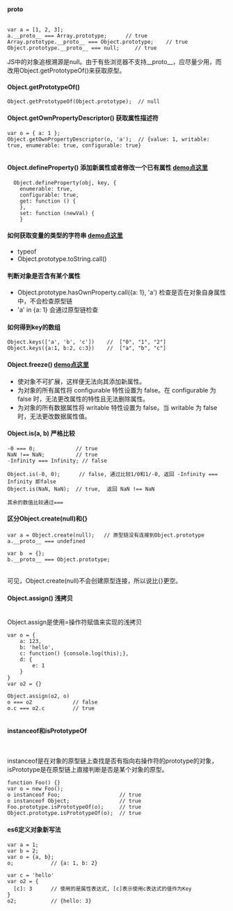 #### __proto__

```

var a = [1, 2, 3];
a.__proto__ === Array.prototype;      // true
Array.prototype.__proto__ === Object.prototype;    // true
Object.prototype.__proto__ === null;     // true

```
JS中的对象追根溯源是null。由于有些浏览器不支持__proto__，应尽量少用，而改用Object.getPrototypeOf()来获取原型。

#### Object.getPrototypeOf()   

```
Object.getPrototypeOf(Object.prototype);  // null

```

#### Object.getOwnPropertyDescriptor() 获取属性描述符

```
var o = { a: 1 };
Object.getOwnPropertyDescriptor(o, 'a');  // {value: 1, writable: true, enumerable: true, configurable: true}


```

#### Object.defineProperty() 添加新属性或者修改一个已有属性 [demo点这里](https://github.com/baoendemao/javascript-summary/tree/master/demos/demo-object/object-1.js)
```
  Object.defineProperty(obj, key, {
    enumerable: true,
    configurable: true,
    get: function () {
    },
    set: function (newVal) {
    }
```
#### 如何获取变量的类型的字符串  [demo点这里](https://github.com/baoendemao/javascript-summary/tree/master/demos/demo-object/object-2.js)
* typeof 
* Object.prototype.toString.call()
#### 判断对象是否含有某个属性
* Object.prototype.hasOwnProperty.call({a: 1}, 'a') 检查是否在对象自身属性中，不会检查原型链
* 'a' in {a: 1} 会通过原型链检查
#### 如何得到key的数组
```
Object.keys(['a', 'b', 'c'])    //  ["0", "1", "2"]
Object.keys({a:1, b:2, c:3})    //  ["a", "b", "c"] 
```
#### Object.freeze()  [demo点这里](https://github.com/baoendemao/javascript-summary/tree/master/demos/demo-object/object-3.js)
* 使对象不可扩展，这样便无法向其添加新属性。
* 为对象的所有属性将 configurable 特性设置为 false。在 configurable 为 false 时，无法更改属性的特性且无法删除属性。
* 为对象的所有数据属性将 writable 特性设置为 false。当 writable 为 false 时，无法更改数据属性值。
#### Object.is(a, b)  严格比较

```
-0 === 0;             // true
NaN !== NaN;          // true
-Infinity === Infinity; // false

Object.is(-0, 0);      // false, 通过比较1/0和1/-0, 返回 -Infinity === Infinity 即false
Object.is(NaN, NaN);  // true,  返回 NaN !== NaN

其余的数值比较通过===

```
#### 区分Object.create(null)和{}

```
var a = Object.create(null);   // 原型链没有连接到Object.prototype
a.__proto__ === undefined

var b  = {};
b.__proto__ === Object.prototype;

```
<br/>
可见，Object.create(null)不会创建原型连接，所以说比{}更空。

#### Object.assign() 浅拷贝

<br/>
Object.assign是使用=操作符赋值来实现的浅拷贝

```
var o = {
	a: 123,
	b: 'hello',
	c: function() {console.log(this);},
	d: {
		e: 1
	}
}
var o2 = {}

Object.assign(o2, o)
o === o2             // false
o.c === o2.c         // true 


```

#### instanceof和isPrototypeOf

<br/>

instanceof是在对象的原型链上查找是否有指向右操作符的prototype的对象，isPrototype是在原型链上直接判断是否是某个对象的原型。

```
function Foo() {}
var o = new Foo();
o instanceof Foo;                   // true
o instanceof Object;                // true
Foo.prototype.isPrototypeOf(o);     // true
Object.prototype.isPrototypeOf(o);  // true

```
#### es6定义对象新写法
```
var a = 1;
var b = 2;
var o = {a, b};
o;            // {a: 1, b: 2}

var c = 'hello'
var o2 = {
  [c]: 3      // 使用的是属性表达式, [c]表示使用c表达式的值作为Key 
}
o2;           // {hello: 3}

```